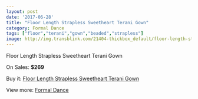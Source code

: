 ```yaml
---
layout: post
date: '2017-06-28'
title: "Floor Length Strapless Sweetheart Terani Gown"
category: Formal Dance
tags: ["floor","terani","gown","beaded","strapless"]
image: http://img.transblink.com/21404-thickbox_default/floor-length-strapless-sweetheart-terani-gown.jpg
---
```

Floor Length Strapless Sweetheart Terani Gown

On Sales: **$269**
<a href="https://www.transblink.com/en/formal-dance/6783-floor-length-strapless-sweetheart-terani-gown.html"><amp-img layout="responsive" width="600" height="600" src="//img.transblink.com/21404-thickbox_default/floor-length-strapless-sweetheart-terani-gown.jpg" alt="Floor Length Strapless Sweetheart Terani Gown 0" /></a>
<a href="https://www.transblink.com/en/formal-dance/6783-floor-length-strapless-sweetheart-terani-gown.html"><amp-img layout="responsive" width="600" height="600" src="//img.transblink.com/21406-thickbox_default/floor-length-strapless-sweetheart-terani-gown.jpg" alt="Floor Length Strapless Sweetheart Terani Gown 1" /></a>
<a href="https://www.transblink.com/en/formal-dance/6783-floor-length-strapless-sweetheart-terani-gown.html"><amp-img layout="responsive" width="600" height="600" src="//img.transblink.com/21405-thickbox_default/floor-length-strapless-sweetheart-terani-gown.jpg" alt="Floor Length Strapless Sweetheart Terani Gown 2" /></a>

Buy it: [Floor Length Strapless Sweetheart Terani Gown](https://www.transblink.com/en/formal-dance/6783-floor-length-strapless-sweetheart-terani-gown.html "Floor Length Strapless Sweetheart Terani Gown")

View more: [Formal Dance](https://www.transblink.com/en/6-formal-dance "Formal Dance")